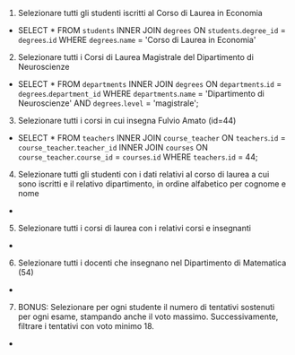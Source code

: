 1. Selezionare tutti gli studenti iscritti al Corso di Laurea in Economia
- SELECT * FROM `students` INNER JOIN `degrees` ON `students`.`degree_id` = `degrees`.`id` WHERE `degrees`.`name` = 'Corso di Laurea in Economia'

2. Selezionare tutti i Corsi di Laurea Magistrale del Dipartimento di Neuroscienze
- SELECT * FROM `departments` INNER JOIN `degrees` ON `departments`.`id` = `degrees`.`department_id` WHERE `departments`.`name` = 'Dipartimento di Neuroscienze' AND `degrees`.`level` = 'magistrale'; 

3. Selezionare tutti i corsi in cui insegna Fulvio Amato (id=44)
- SELECT * FROM `teachers` INNER JOIN `course_teacher` ON `teachers`.`id` = `course_teacher`.`teacher_id` INNER JOIN `courses` ON `course_teacher`.`course_id` = `courses`.`id` WHERE `teachers`.`id` = 44; 

4. Selezionare tutti gli studenti con i dati relativi al corso di laurea a cui sono iscritti e il relativo dipartimento, in ordine alfabetico per cognome e nome
-

5. Selezionare tutti i corsi di laurea con i relativi corsi e insegnanti
-

6. Selezionare tutti i docenti che insegnano nel Dipartimento di Matematica (54)
-

7. BONUS: Selezionare per ogni studente il numero di tentativi sostenuti per ogni esame, stampando anche il voto massimo. Successivamente, filtrare i tentativi con voto minimo 18.
-